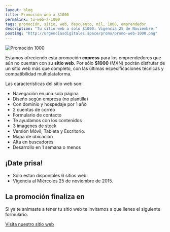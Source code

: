 ```yaml
---
layout: blog
title: Promoción web a $1000
permalink: tu-web-a-1000
tags: promoción, sitio, web, descuento, mil, 1000, emprendedor 
description: "Tu sitio web a solo $1000. Vigencia 25 de Noviembre."
postimg: "http://urgenciasdigitales.space/promo/promo-web-1000.png"
---
```


![Promoción 1000](http://urgenciasdigitales.space/promo/promo-web-1000.png)
 

Estamos ofreciendo esta promoción **express** para los emprendedores que aún no cuentan con su **sitio web**. Por sólo **$1000** (MXN) podrán disfrutar de un sitio web más que completo, con las últimas especificaciones técnicas y compatibilidad multiplataforma.

Las características del sitio web son:


- Navegación en una sola página
- Diseño según empresa (no plantilla)
- Con dominio y hospedaje por 1 año
- 2 cuentas de correo
- Formulario de contacto
- Te ayudamos con los contenidos
- 3 imagenes de stock
- Versión Móvil, Tableta y Escritorio.
- Mapa de ubicación
- Alta en buscadores
- Desarrollo en 1 semana o menos


## ¡Date prisa!
- Sólo estan disponibles 6 sitios web.
- Vigencia al Miércoles 25 de noviembre de 2015.


## La promoción finaliza en

<div data-countdown="2015/11/26"></div>



Si ya te animaste a tener tu sitio web te invitamos a que llenes el siguiente formulario.




[Visita nuestro sitio web](http://urgenciasdigitales.space)
